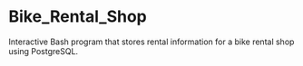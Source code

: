 # Bike_Rental_Shop
Interactive Bash program that stores rental information for a bike rental shop using PostgreSQL.
